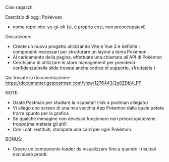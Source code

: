 Ciao ragazzi!

Esercizio di oggi: Pokévuex
- nome repo: vite-yu-gi-oh (sì, è proprio così, non preoccupatevi)

Descrizione:
- Create un nuovo progetto utilizzando Vite e Vue 3 e definite i componenti necessari per strutturare un layout a tema Pokémon.
- Al caricamento della pagina, effettuate una chiamata all'API di Pokémon
- Cerchiamo di utilizzare lo store management per prenderci confidenza(nelle slide trovate anche codice di supporto, sfruttatele )

Qui trovate la documentazione: https://documenter.getpostman.com/view/1276443/2s8ZDbVLPF

NOTE:
- Usate Postman per studiare la risposta!! (link a postman allegato)
- Vi allego uno screen di una mia vecchia App Pokemon dalla quale potete trarre spunto per la grafica
- Se qualche immagine non dovesse funzionare  non preoccupatevene troppo(ma mettete gli alt!)
- Con i dati restituiti, stampate una card per ogni Pokémon.

BONUS:
- Creare un componente loader da visualizzare fino a quando i risultati non siano pronti.
